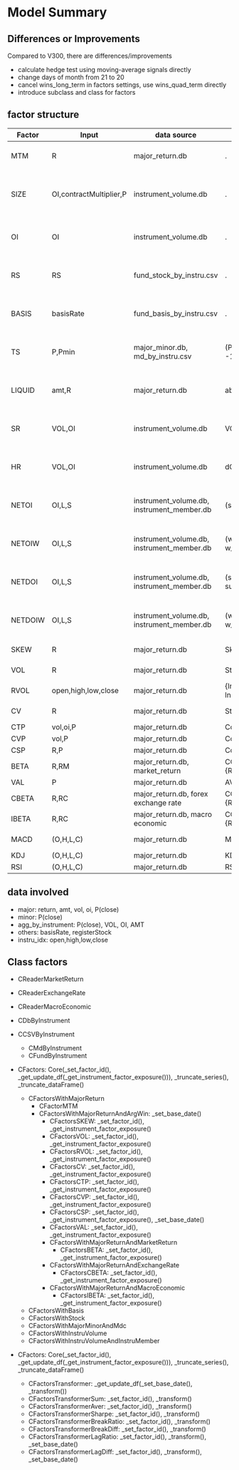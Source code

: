 # Model Summary

## Differences or Improvements

Compared to V300, there are differences/improvements
+ calculate hedge test using moving-average signals directly 
+ change days of month from 21 to 20
+ cancel wins_long_term in factors settings, use wins_quad_term directly
+ introduce subclass and class for factors

## factor structure

| Factor  | Input                   | data source                                | Fun                                  | Parameters               | Derived                                                                          |
|---------|-------------------------|--------------------------------------------|--------------------------------------|--------------------------|----------------------------------------------------------------------------------|
| MTM     | R                       | major_return.db                            | .                                    | None                     | Sum[T]X, Sum[T]X/Std[T]X, T=(10,21,63,126,189,252)                               |
| SIZE    | OI,contractMultiplier,P | instrument_volume.db                       | .                                    | None                     | Aver[T]X, X / Aver[T]X - 1, T=(10,21,63,126,189,252), X / X[L] - 1 L=(21,63,252) |
| OI      | OI                      | instrument_volume.db                       | .                                    | None                     | X / Aver[T]X - 1, T=(10,21,63,126,189,252), X / X[L] - 1 L=(21,63,252)           |
| RS      | RS                      | fund_stock_by_instru.csv                   | .                                    | None                     | X / Aver[T]X - 1, T=(10,21,63,126,189,252), X / X[L] - 1 L=(21,63,252)           |
| BASIS   | basisRate               | fund_basis_by_instru.csv                   | .                                    | None                     | Aver[T]X, X - Aver[T]X, T=(10,21,63,126,189,252), X - X[L] L=(21,63,252)         |
| TS      | P,Pmin                  | major_minor.db, md_by_instru.csv           | (P/Pmin -1)*12/MonthD                | None                     | Aver[T]X, X - Aver[T]X, T=(10,21,63,126,189,252), X - X[L] L=(21,63,252)         |
| LIQUID  | amt,R                   | major_return.db                            | abs(R)/amt                           | None                     | Aver[T]X, X - Aver[T]X, T=(10,21,63,126,189,252), X - X[L] L=(21,63,252)         |
| SR      | VOL,OI                  | instrument_volume.db                       | VOL/OI                               | None                     | Aver[T]X, X - Aver[T]X, T=(10,21,63,126,189,252), X - X[L] L=(21,63,252)         |
| HR      | VOL,OI                  | instrument_volume.db                       | dOI/VOL                              | None                     | Aver[T]X, X - Aver[T]X, T=(10,21,63,126,189,252), X - X[L] L=(21,63,252)         |
| NETOI   | OI,L,S                  | instrument_volume.db, instrument_member.db | (sum(L)-sum(S))/OI                   | None                     | Aver[T]X, X - Aver[T]X, T=(10,21,63,126,189,252), X - X[L] L=(21,63,252)         |
| NETOIW  | OI,L,S                  | instrument_volume.db, instrument_member.db | (w_sum(L)-w_sum(S))/OI               | None                     | Aver[T]X, X - Aver[T]X, T=(10,21,63,126,189,252), X - X[L] L=(21,63,252)         |
| NETDOI  | OI,L,S                  | instrument_volume.db, instrument_member.db | (sum(dL)-sum(dS))/OI                 | None                     | Aver[T]X, X - Aver[T]X, T=(10,21,63,126,189,252), X - X[L] L=(21,63,252)         |
| NETDOIW | OI,L,S                  | instrument_volume.db, instrument_member.db | (w_sum(dL)-w_sum(dS))/OI             | None                     | Aver[T]X, X - Aver[T]X, T=(10,21,63,126,189,252), X - X[L] L=(21,63,252)         |
| SKEW    | R                       | major_return.db                            | Skew[T]R                             | T=(10,21,63,126,189,252) | X - X[L] L=(21,63,252)                                                           |
| VOL     | R                       | major_return.db                            | Std[T]R                              | T=(10,21,63,126,189,252) | X - X[L] L=(21,63,252)                                                           |
| RVOL    | open,high,low,close     | major_return.db                            | {ln(h/o)ln(h/c) + ln(l/o)ln(l/c)}[T] | T=(10,21,63,126,189,252) | X - X[L] L=(21,63,252)                                                           |
| CV      | R                       | major_return.db                            | Std[T]R/abs(Aver[T]R)                | T=(10,21,63,126,189,252) | X - X[L] L=(21,63,252)                                                           |
| CTP     | vol,oi,P                | major_return.db                            | Corr[T](vol/oi, P)                   | T=(63,126,189,252)       | X - X[L] L=(21,63,252)                                                           |
| CVP     | vol,P                   | major_return.db                            | Corr[T](vol, P)                      | T=(63,126,189,252)       | X - X[L] L=(21,63,252)                                                           |
| CSP     | R,P                     | major_return.db                            | Corr[T](Std[21]R, P)                 | T=(63,126,189,252)       | X - X[L] L=(21,63,252)                                                           |
| BETA    | R,RM                    | major_return.db, market_return             | COV[T]{R,RM}/VAR[T]{RM}              | T=(21,63,126,189,252)    | X - X[L] L=(21,63,252)                                                           |
| VAL     | P                       | major_return.db                            | AVER[21]P/Aver[T]P                   | T=(126,252,378,504)      | X - X[L] L=(21,63,252)                                                           |
| CBETA   | R,RC                    | major_return.db, forex exchange rate       | COV[T]{R,RC}/VAR[T]{RC}              | T=(126,252,378,504)      | X - X[L] L=(21,63,252)                                                           |
| IBETA   | R,RC                    | major_return.db, macro economic            | COV[T]{R,RC}/VAR[T]{RC}              | T=(126,252,378,504)      | X - X[L] L=(21,63,252)                                                           |
| MACD    | (O,H,L,C)               | major_return.db                            | MACD(F, S, ALPHA)                    | (F=10, S=21, ALPHA=0.2)  |                                                                                  |
| KDJ     | (O,H,L,C)               | major_return.db                            | KDJ(N)                               | (N=10, 15)               |                                                                                  |
| RSI     | (O,H,L,C)               | major_return.db                            | RSI(N)                               | (N=10, 15)               |                                                                                  |

## data involved

+ major: return, amt, vol, oi, P(close)
+ minor: P(close)
+ agg_by_instrument: P(close), VOL, OI, AMT
+ others: basisRate, registerStock
+ instru_idx: open,high,low,close

## Class factors

+ CReaderMarketReturn
+ CReaderExchangeRate
+ CReaderMacroEconomic
+ CDbByInstrument
+ CCSVByInstrument
    + CMdByInstrument
    + CFundByInstrument

+ CFactors: Core(_set_factor_id(), _get_update_df(_get_instrument_factor_exposure())), _truncate_series(), _truncate_dataFrame()
    + CFactorsWithMajorReturn
        + CFactorMTM
        + CFactorsWithMajorReturnAndArgWin: _set_base_date()
            + CFactorsSKEW: _set_factor_id(), _get_instrument_factor_exposure()
            + CFactorsVOL: _set_factor_id(), _get_instrument_factor_exposure()
            + CFactorsRVOL: _set_factor_id(), _get_instrument_factor_exposure()
            + CFactorsCV: _set_factor_id(), _get_instrument_factor_exposure()
            + CFactorsCTP: _set_factor_id(), _get_instrument_factor_exposure()
            + CFactorsCVP: _set_factor_id(), _get_instrument_factor_exposure()
            + CFactorsCSP: _set_factor_id(), _get_instrument_factor_exposure(), _set_base_date()
            + CFactorsVAL: _set_factor_id(), _get_instrument_factor_exposure()
            + CFactorsWithMajorReturnAndMarketReturn
                + CFactorsBETA: _set_factor_id(), _get_instrument_factor_exposure()
            + CFactorsWithMajorReturnAndExchangeRate
                + CFactorsCBETA: _set_factor_id(), _get_instrument_factor_exposure()
            + CFactorsWithMajorReturnAndMacroEconomic
                + CFactorsIBETA: _set_factor_id(), _get_instrument_factor_exposure()
    + CFactorsWithBasis
    + CFactorsWithStock
    + CFactorsWithMajorMinorAndMdc
    + CFactorsWithInstruVolume
    + CFactorsWithInstruVolumeAndInstruMember

+ CFactors: Core(_set_factor_id(), _get_update_df(_get_instrument_factor_exposure())), _truncate_series(), _truncate_dataFrame()
    + CFactorsTransformer:  _get_update_df(_set_base_date(), _transform())
    + CFactorsTransformerSum: _set_factor_id(), _transform()
    + CFactorsTransformerAver: _set_factor_id(), _transform()
    + CFactorsTransformerSharpe: _set_factor_id(), _transform()
    + CFactorsTransformerBreakRatio: _set_factor_id(), _transform()
    + CFactorsTransformerBreakDiff: _set_factor_id(), _transform()
    + CFactorsTransformerLagRatio: _set_factor_id(), _transform(), _set_base_date()
    + CFactorsTransformerLagDiff: _set_factor_id(), _transform(), _set_base_date()